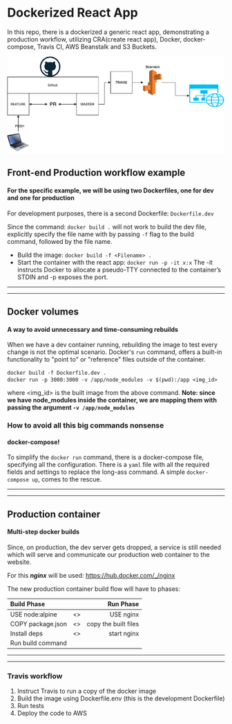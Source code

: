 # Dockerized React App

In this repo, there is a  dockerized a generic react app, demonstrating a 
production workflow, utilizing CRA(create react app), Docker, docker-compose,
Travis CI, AWS Beanstalk and S3 Buckets.

![Flow Chart](https://github.com/PantelisFan/docker-react/blob/master/FlowChart.png "Flow")

## Front-end Production workflow example
#### For the specific example, we will be using two Dockerfiles, one for dev and one for production

For development purposes, there is a second Dockerfile: `Dockerfile.dev` 

Since the command: `docker build .` will not work to build the dev file, explicitly specify
the file name with by passing `-f` flag to the build command, followed by the file name.

* Build the image: `docker build -f <Filename> .`
* Start the container with the react app: `docker run -p -it x:x`
The -it instructs Docker to allocate a pseudo-TTY connected to the container’s STDIN and -p exposes the port.


---
---
## Docker volumes
#### A way to avoid unnecessary and time-consuming rebuilds

When we have a dev container running, rebuilding the image to test every change is not the optimal scenario.
Docker's `run` command, offers a built-in functionality to "point to" or "reference" files outside of the container.

```text
docker build -f Dockerfile.dev .
docker run -p 3000:3000 -v /app/node_modules -v $(pwd):/app <img_id>
```
where <img_id> is the built image from the above command.
**Note: since we have node_modules inside the container, we are mapping them
with passing the argument `-v /app/node_modules`** 

### How to avoid all this big commands nonsense
#### docker-compose!

To simplify the `docker run` command, there is a docker-compose file, 
specifying all the configuration. There is a `yaml` file
with all the required fields and settings to replace the long-ass command.
A simple `docker-compose up`, comes to the rescue.


---
---


## Production container
#### Multi-step docker builds

Since, on production, the dev server gets dropped,  a service is still needed
which will serve and communicate our production web container to the website.

For this **_nginx_** will be used: https://hub.docker.com/_/nginx

The new production container build flow will have to phases:

| Build Phase |   |Run Phase |
| :---------- | --- |---------: |
| USE node:alpine | <> | USE nginx |
| COPY package.json| <> |copy the built files |
| Install deps | <> |start nginx |
| Run build command |  |  |

---
---

### Travis workflow

1. Instruct Travis to run a copy of the docker image
2. Build the image using Dockerfile.env (this is the development Dockerfile)
3. Run tests
4. Deploy the code to AWS
